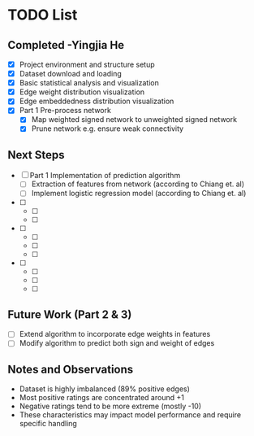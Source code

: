 # TODO List

## Completed -Yingjia He
- [x] Project environment and structure setup
- [x] Dataset download and loading
- [x] Basic statistical analysis and visualization
- [x] Edge weight distribution visualization
- [x] Edge embeddedness distribution visualization
- [x] Part 1 Pre-process network
  - [x] Map weighted signed network to unweighted signed network
  - [x] Prune network e.g. ensure weak connectivity

## Next Steps 
- [ ] Part 1 Implementation of prediction algorithm
  - [ ] Extraction of features from network (according to Chiang et. al)
  - [ ] Implement logistic regression model (according to Chiang et. al)
- [ ] 
  - [ ] 
  - [ ] 
- [ ] 
  - [ ] 
  - [ ] 
  - [ ] 
- [ ] 
  - [ ] 
  - [ ] 
  - [ ] 

## Future Work (Part 2 & 3)
- [ ] Extend algorithm to incorporate edge weights in features
- [ ] Modify algorithm to predict both sign and weight of edges

## Notes and Observations
- Dataset is highly imbalanced (89% positive edges)
- Most positive ratings are concentrated around +1
- Negative ratings tend to be more extreme (mostly -10)
- These characteristics may impact model performance and require specific handling